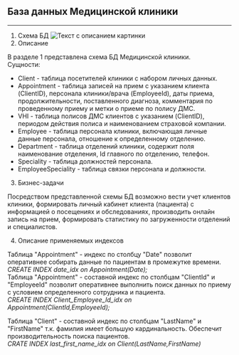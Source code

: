  ## База данных Медицинской клиники

 ********
1. Схема БД <image src="/images/схемаБД.png" alt="Текст с описанием картинки">
2. Описание 
 
 В разделе 1 представлена схема БД Медицинской клиники.\
 Сущности:
  * Client - таблица посетителей клиники с набором личных данных.
  * Appointment - таблица записей на прием с указанием клиента (ClientID), персонала клиники/врача (EmployeeId), даты приема, продолжительности, поставленного диагноза, комментария по проведенному приему и метки о приеме по полису ДМС.
  * VHI - таблица полисов ДМС клиентов с указанием (ClientID), периодом действия полиса и наименованием страховой компании.
  * Employee - таблица персонала клиники, включающая личные данные персонала, отношение к определенному отделению.
  * Department - таблица отделений клиники, содержит поля наименование отделения, Id главного по отделению, телефон.
  * Speciality - таблица должностей персонала.
  * EmployeeSpeciality - таблица связки персонала и должности.
 
 3. Бизнес-задачи
 
Посредством представленной схемы БД возможно вести учет клиентов клиники, формировать личный кабинет клиента (пациента) с информацией о посещениях и обследованиях, производить онлайн запись на прием, формировать статистику по загруженности отделений и специалистов.
 
 4. Описание применяемых индексов
 
 Таблица "Appointment" - индекс по столбцу "Date" позволит оперативнее собирать данные по пациентам в промежутке времени.\
     _CREATE INDEX date_idx on Appointment(Date);_\
 Таблица "Appointment" - составной индекс по столбцам "ClientId" и "EmployeeId" позволит оперативнее выполнить поиск данных по приему с условием определенного сотрудника и пациента.\
     _CREATE INDEX Client_Employee_Id_idx on Appointment(ClientId,EmployeeId);_
 
 Таблица "Client" - составной индекс по столбцам "LastName" и "FirstName" т.к. фамилия имеет большую кардинальность. Обеспечит производительность поиска пациентов.\
    _CRATE INDEX last_first_name_idx on Client(LastName,FirstName)_
 
